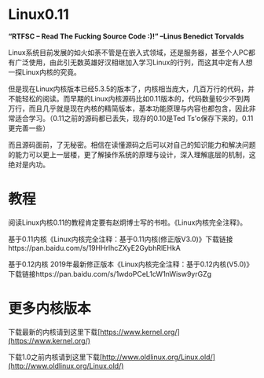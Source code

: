 # Linux0.11
**“RTFSC – Read The Fucking Source Code :)!”               –Linus Benedict Torvalds**

Linux系统目前发展的如火如荼不管是在嵌入式领域，还是服务器，甚至个人PC都有广泛使用，由此引无数英雄好汉相继加入学习Linux的行列，而这其中定有人想一探Linux内核的究竟。

但是现在Linux内核版本已经5.3.5的版本了，内核相当庞大，几百万行的代码，并不能轻松的阅读。而早期的Linux内核源码比如0.11版本的，代码数量较少不到两万行，而且几乎就是现在内核的精简版本，基本功能原理与内容也都包含，因此非常适合学习。（0.11之前的源码都已丢失，现存的0.10是Ted Ts'o保存下来的，0.11更完善一些）

而且源码面前，了无秘密。相信在读懂源码之后可以对自己的知识能力和解决问题的能力可以更上一层楼，更了解操作系统的原理与设计，深入理解底层的机制，这绝对是内功。

# 教程
阅读Linux内核0.11的教程肯定要有赵炯博士写的书啦。《Linux内核完全注释》。

基于0.11内核《Linux内核完全注释：基于0.11内核(修正版V3.0)》下载链接https://pan.baidu.com/s/19HHrlhcZXyE2GybhRlEHkA

基于0.12内核 2019年最新修正版本《Linux内核完全注释：基于0.12内核(V5.0)》下载链接https://pan.baidu.com/s/1wdoPCeL1cW1nWisw9yrGZg

# 更多内核版本

下载最新的内核请到这里下载[https://www.kernel.org/](https://www.kernel.org/)

下载1.0之前内核请到这里下载[http://www.oldlinux.org/Linux.old/](http://www.oldlinux.org/Linux.old/)
